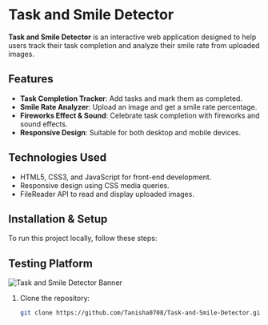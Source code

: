 # Task and Smile Detector

**Task and Smile Detector** is an interactive web application designed to help users track their task completion and analyze their smile rate from uploaded images.

## Features
- **Task Completion Tracker**: Add tasks and mark them as completed.
- **Smile Rate Analyzer**: Upload an image and get a smile rate percentage.
- **Fireworks Effect & Sound**: Celebrate task completion with fireworks and sound effects.
- **Responsive Design**: Suitable for both desktop and mobile devices.

## Technologies Used
- HTML5, CSS3, and JavaScript for front-end development.
- Responsive design using CSS media queries.
- FileReader API to read and display uploaded images.

## Installation & Setup
To run this project locally, follow these steps:
## Testing Platform

![Task and Smile Detector Banner](testing.png)
1. Clone the repository:
   ```bash
   git clone https://github.com/Tanisha0708/Task-and-Smile-Detector.git
